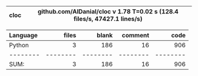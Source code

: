cloc|github.com/AlDanial/cloc v 1.78  T=0.02 s (128.4 files/s, 47427.1 lines/s)
--- | ---

Language|files|blank|comment|code
:-------|-------:|-------:|-------:|-------:
Python|3|186|16|906
--------|--------|--------|--------|--------
SUM:|3|186|16|906
